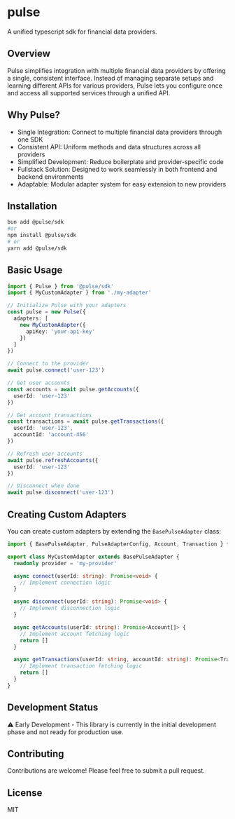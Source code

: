 # pulse
A unified typescript sdk for financial data providers.

## Overview
Pulse simplifies integration with multiple financial data providers by offering a single, consistent interface. Instead of managing separate setups and learning different APIs for various providers, Pulse lets you configure once and access all supported services through a unified API.

## Why Pulse?
- Single Integration: Connect to multiple financial data providers through one SDK
- Consistent API: Uniform methods and data structures across all providers
- Simplified Development: Reduce boilerplate and provider-specific code
- Fullstack Solution: Designed to work seamlessly in both frontend and backend environments
- Adaptable: Modular adapter system for easy extension to new providers

## Installation
```bash
bun add @pulse/sdk
#or
npm install @pulse/sdk
# or
yarn add @pulse/sdk
```

## Basic Usage
```typescript
import { Pulse } from '@pulse/sdk'
import { MyCustomAdapter } from './my-adapter'

// Initialize Pulse with your adapters
const pulse = new Pulse({
  adapters: [
    new MyCustomAdapter({
      apiKey: 'your-api-key'
    })
  ]
})

// Connect to the provider
await pulse.connect('user-123')

// Get user accounts
const accounts = await pulse.getAccounts({
  userId: 'user-123'
})

// Get account transactions
const transactions = await pulse.getTransactions({
  userId: 'user-123',
  accountId: 'account-456'
})

// Refresh user accounts
await pulse.refreshAccounts({
  userId: 'user-123'
})

// Disconnect when done
await pulse.disconnect('user-123')
```

## Creating Custom Adapters
You can create custom adapters by extending the `BasePulseAdapter` class:

```typescript
import { BasePulseAdapter, PulseAdapterConfig, Account, Transaction } from '@pulse/sdk'

export class MyCustomAdapter extends BasePulseAdapter {
  readonly provider = 'my-provider'

  async connect(userId: string): Promise<void> {
    // Implement connection logic
  }

  async disconnect(userId: string): Promise<void> {
    // Implement disconnection logic
  }

  async getAccounts(userId: string): Promise<Account[]> {
    // Implement account fetching logic
    return []
  }

  async getTransactions(userId: string, accountId: string): Promise<Transaction[]> {
    // Implement transaction fetching logic
    return []
  }
}
```

## Development Status
⚠️ Early Development - This library is currently in the initial development phase and not ready for production use.

## Contributing
Contributions are welcome! Please feel free to submit a pull request.

## License
MIT